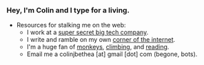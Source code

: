 ### Hey, I'm Colin and I type for a living. 

* Resources for stalking me on the web:
  * I work at a <a href="https://www.youtube.com/watch?v=dQw4w9WgXcQ" target="_blank">super secret big tech company</a>.
  * I write and ramble on my own [corner of the internet](https://www.colinbethea.com/).
  * I'm a huge fan of [monkeys](https://nationalzoo.si.edu/animals/emperor-tamarin), [climbing](https://www.youtube.com/watch?v=vcRBT9Q9jXM), and [reading](https://www.colinbethea.com/bookshelf).
  * Email me a colinjbethea [at] gmail [dot] com (begone, bots).
